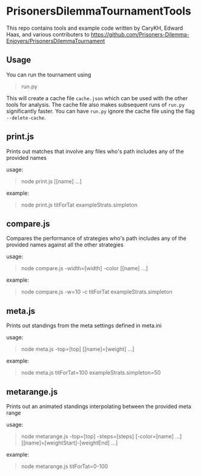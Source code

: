 # PrisonersDilemmaTournamentTools
This repo contains tools and example code written by CaryKH, Edward Haas, and various contributers to https://github.com/Prisoners-Dilemma-Enjoyers/PrisonersDilemmaTournament

## Usage
You can run the tournament using

> run.py

This will create a cache file `cache.json` which can be used with the other tools for analysis. The cache file also makes subsequent runs of `run.py` significantly faster. You can have `run.py` ignore the cache file using the flag `--delete-cache`.

## print.js
Prints out matches that involve any files who's path includes any of the provided names

usage:
> node print.js [[name] ...]

example:
> node print.js titForTat exampleStrats.simpleton

## compare.js
Compares the performance of strategies who's path includes any of the provided names against all the other strategies

usage:
> node compare.js -width=[width] -color [[name] ...]

example:
> node compare.js -w=10 -c titForTat exampleStrats.simpleton

## meta.js
Prints out standings from the meta settings defined in meta.ini

usage:
> node meta.js -top=[top] [[name]=[weight] ...]

example:
> node meta.js titForTat=100 exampleStrats.simpleton=50

## metarange.js
Prints out an animated standings interpolating between the provided meta range

usage:
> node metarange.js -top=[top] -steps=[steps] [-color=[name] ...] [[name]=[weightStart]-[weightEnd] ...]

example:
> node metarange.js titForTat=0-100
